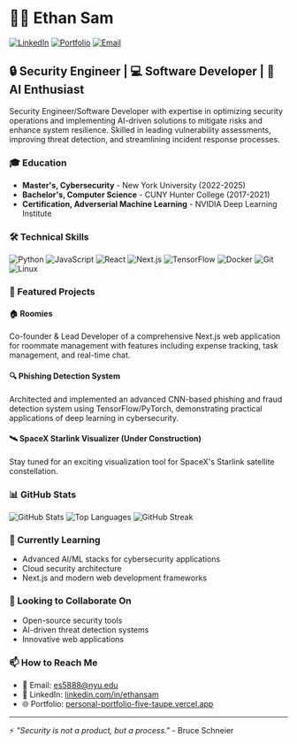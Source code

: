# 👨‍💻 Ethan Sam

[![LinkedIn](https://img.shields.io/badge/LinkedIn-0077B5?style=for-the-badge&logo=linkedin&logoColor=white)](https://linkedin.com/in/ethansam)
[![Portfolio](https://img.shields.io/badge/Portfolio-000000?style=for-the-badge&logo=vercel&logoColor=white)](https://personal-portfolio-five-taupe.vercel.app)
[![Email](https://img.shields.io/badge/Email-D14836?style=for-the-badge&logo=gmail&logoColor=white)](mailto:es5888@nyu.edu)

## 🔒 Security Engineer | 💻 Software Developer | 🤖 AI Enthusiast

Security Engineer/Software Developer with expertise in optimizing security operations and implementing AI-driven solutions to mitigate risks and enhance system resilience. Skilled in leading vulnerability assessments, improving threat detection, and streamlining incident response processes.

### 🎓 Education

- **Master's, Cybersecurity** - New York University (2022-2025)
- **Bachelor's, Computer Science** - CUNY Hunter College (2017-2021)
- **Certification, Adverserial Machine Learning** - NVIDIA Deep Learning Institute

### 🛠️ Technical Skills

![Python](https://img.shields.io/badge/Python-3776AB?style=flat&logo=python&logoColor=white)
![JavaScript](https://img.shields.io/badge/JavaScript-F7DF1E?style=flat&logo=javascript&logoColor=black)
![React](https://img.shields.io/badge/React-61DAFB?style=flat&logo=react&logoColor=black)
![Next.js](https://img.shields.io/badge/Next.js-000000?style=flat&logo=next.js&logoColor=white)
![TensorFlow](https://img.shields.io/badge/TensorFlow-FF6F00?style=flat&logo=tensorflow&logoColor=white)
![Docker](https://img.shields.io/badge/Docker-2496ED?style=flat&logo=docker&logoColor=white)
![Git](https://img.shields.io/badge/Git-F05032?style=flat&logo=git&logoColor=white)
![Linux](https://img.shields.io/badge/Linux-FCC624?style=flat&logo=linux&logoColor=black)

### 🚀 Featured Projects

#### 🏠 Roomies
Co-founder & Lead Developer of a comprehensive Next.js web application for roommate management with features including expense tracking, task management, and real-time chat.

#### 🔍 Phishing Detection System
Architected and implemented an advanced CNN-based phishing and fraud detection system using TensorFlow/PyTorch, demonstrating practical applications of deep learning in cybersecurity.

#### 🛰️ SpaceX Starlink Visualizer (Under Construction)
Stay tuned for an exciting visualization tool for SpaceX's Starlink satellite constellation.

### 📊 GitHub Stats

![GitHub Stats](https://github-readme-stats.vercel.app/api?username=esamnyu&show_icons=true&theme=dark)
![Top Languages](https://github-readme-stats.vercel.app/api/top-langs/?username=esamnyu&layout=compact&theme=dark)
![GitHub Streak](https://github-readme-streak-stats.herokuapp.com/?user=esamnyu&theme=dark)

### 🌱 Currently Learning

- Advanced AI/ML stacks for cybersecurity applications
- Cloud security architecture
- Next.js and modern web development frameworks

### 👯 Looking to Collaborate On

- Open-source security tools
- AI-driven threat detection systems
- Innovative web applications

### 📫 How to Reach Me

- 📧 Email: es5888@nyu.edu
- 🔗 LinkedIn: [linkedin.com/in/ethansam](https://linkedin.com/in/ethansam)
- 🌐 Portfolio: [personal-portfolio-five-taupe.vercel.app](https://personal-portfolio-five-taupe.vercel.app)

---

⚡ *"Security is not a product, but a process."* - Bruce Schneier

